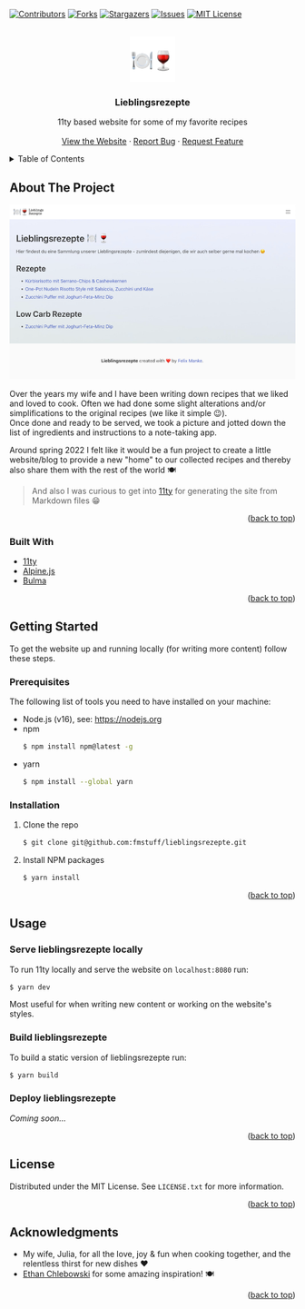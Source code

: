 <div id="top"></div><!-- for back-linking to the top of the README -->

[![Contributors][contributors-shield]][contributors-url]
[![Forks][forks-shield]][forks-url]
[![Stargazers][stars-shield]][stars-url]
[![Issues][issues-shield]][issues-url]
[![MIT License][license-shield]][license-url]


<!-- PROJECT LOGO -->
<br />
<div align="center">
  <a href="https://github.com/fmstuff/lieblingsrezepte">
    <img src="images/logo.png" alt="Logo" width="80" height="80">
  </a>

<h3 align="center">Lieblingsrezepte</h3>

  <p align="center">
    11ty based website for some of my favorite recipes
    <br />
    <br />
    <!-- TODO: link to actual website once deployed -->
    <a href="https://github.com/fmstuff/lieblingsrezepte">View the Website</a>
    ·
    <a href="https://github.com/fmstuff/lieblingsrezepte/issues">Report Bug</a>
    ·
    <a href="https://github.com/fmstuff/lieblingsrezepte/issues">Request Feature</a>
  </p>
</div>


<!-- TABLE OF CONTENTS -->
<details>
  <summary>Table of Contents</summary>
  <ol>
    <li>
      <a href="#about-the-project">About The Project</a>
      <ul>
        <li><a href="#built-with">Built With</a></li>
      </ul>
    </li>
    <li>
      <a href="#getting-started">Getting Started</a>
      <ul>
        <li><a href="#prerequisites">Prerequisites</a></li>
        <li><a href="#installation">Installation</a></li>
      </ul>
    </li>
    <li>
      <a href="#usage">Usage</a>
      <ul>
        <li><a href="#serve-lieblingsrezepte-locally">Serve lieblingsrezepte locally</a></li>
        <li><a href="#build-lieblingsrezepte">Build lieblingsrezepte</a></li>
      </ul>
    </li>
    <li><a href="#license">License</a></li>
    <li><a href="#acknowledgments">Acknowledgments</a></li>
  </ol>
</details>



<!-- ABOUT THE PROJECT -->
## About The Project

<!-- TODO: link to actual website once deployed -->
[![Product Name Screen Shot][product-screenshot]](https://github.com/fmstuff/lieblingsrezepte)

Over the years my wife and I have been writing down recipes that we liked and
loved to cook. Often we had done some slight alterations and/or simplifications
to the original recipes (we like it simple 😉).  
Once done and ready to be served, we took a picture and jotted down the list of
ingredients and instructions to a note-taking app.

Around spring 2022 I felt like it would be a fun project to create a little
website/blog to provide a new "home" to our collected recipes and thereby also
share them with the rest of the world 🍽

> And also I was curious to get into [11ty][eleventy-url] for generating the site from Markdown files 😁

<p align="right">(<a href="#top">back to top</a>)</p>


### Built With

* [11ty][eleventy-url]
* [Alpine.js][alpine-js-url]
* [Bulma][bulma-url] 

<p align="right">(<a href="#top">back to top</a>)</p>



<!-- GETTING STARTED -->
## Getting Started

To get the website up and running locally (for writing more content) follow
these steps.

### Prerequisites

The following list of tools you need to have installed on your machine:

* Node.js (v16), see: https://nodejs.org
* npm
  ```sh
  $ npm install npm@latest -g
  ```
* yarn
  ```sh
  $ npm install --global yarn
  ```

### Installation

1. Clone the repo
   ```sh
   $ git clone git@github.com:fmstuff/lieblingsrezepte.git
   ```
2. Install NPM packages
   ```sh
   $ yarn install
   ```

<p align="right">(<a href="#top">back to top</a>)</p>



## Usage

### Serve lieblingsrezepte locally
To run 11ty locally and serve the website on `localhost:8080` run:
```sh
$ yarn dev
```

Most useful for when writing new content or working on the website's styles.

### Build lieblingsrezepte
To build a static version of lieblingsrezepte run:
```sh
$ yarn build
```

### Deploy lieblingsrezepte
_Coming soon..._


<p align="right">(<a href="#top">back to top</a>)</p>


<!-- LICENSE -->
## License

Distributed under the MIT License. See `LICENSE.txt` for more information.

<p align="right">(<a href="#top">back to top</a>)</p>



<!-- ACKNOWLEDGMENTS -->
## Acknowledgments

* My wife, Julia, for all the love, joy & fun when cooking together, and the
  relentless thirst for new dishes ❤️
* [Ethan Chlebowski](https://www.youtube.com/c/CookwithE) for some amazing inspiration! 🍽


<p align="right">(<a href="#top">back to top</a>)</p>



<!-- MARKDOWN LINKS & IMAGES -->
<!-- https://www.markdownguide.org/basic-syntax/#reference-style-links -->
[contributors-shield]: https://img.shields.io/github/contributors/fmstuff/lieblingsrezepte.svg?style=for-the-badge
[contributors-url]: https://github.com/fmstuff/lieblingsrezepte/graphs/contributors
[forks-shield]: https://img.shields.io/github/forks/fmstuff/lieblingsrezepte.svg?style=for-the-badge
[forks-url]: https://github.com/fmstuff/lieblingsrezepte/network/members
[stars-shield]: https://img.shields.io/github/stars/fmstuff/lieblingsrezepte.svg?style=for-the-badge
[stars-url]: https://github.com/fmstuff/lieblingsrezepte/stargazers
[issues-shield]: https://img.shields.io/github/issues/fmstuff/lieblingsrezepte.svg?style=for-the-badge
[issues-url]: https://github.com/fmstuff/lieblingsrezepte/issues
[license-shield]: https://img.shields.io/github/license/fmstuff/lieblingsrezepte.svg?style=for-the-badge
[license-url]: https://github.com/fmstuff/lieblingsrezepte/blob/main/LICENSE.txt
[eleventy-url]: https://www.11ty.dev/
[product-screenshot]: ./images/project_screenshot.png
[alpine-js-url]: https://alpinejs.dev/
[bulma-url]: https://bulma.io/
